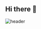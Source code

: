 ## Hi there 👋

![header](https://capsule-render.vercel.app/api?type=waving&color=gradient&height=300&section=header&text=lunalism&fontSize=50&fontAlign=80&fontAlignY=40)

<!--
**lunalism/lunalism** is a ✨ _special_ ✨ repository because its `README.md` (this file) appears on your GitHub profile.

Here are some ideas to get you started:  

- 🔭 I’m currently working on ...
- 🌱 I’m currently learning ...
- 👯 I’m looking to collaborate on ...
- 🤔 I’m looking for help with ...
- 💬 Ask me about ...
- 📫 How to reach me: ...
- 😄 Pronouns: ...
- ⚡ Fun fact: ...
-->

